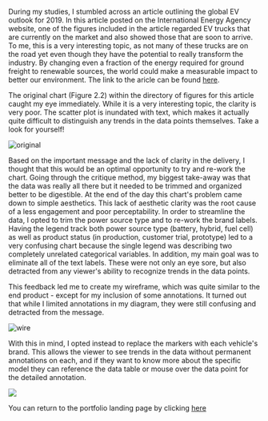 During my studies, I stumbled across an article outlining the global EV outlook for 2019. In this article posted on the International Energy Agency website, 
one of the figures included in the article regarded EV trucks that are currently on the market and also showed those that are soon to arrive. To me, this is
a very interesting topic, as not many of these trucks are on the road yet even though they have the potential to really transform the industry. By changing 
even a fraction of the energy required for ground freight to renewable sources, the world could make a measurable impact to better our environment. The link to the aricle can be found [here](https://www.iea.org/reports/global-ev-outlook-2019#key-findings).

The original chart (Figure 2.2) within the directory of figures for this article caught my eye immediately. While it is a very interesting topic, the clarity is very poor. The scatter plot is inundated with text, which makes it actually quite difficult to distinguish any trends in the data points themselves. 
Take a look for yourself!

![original](https://user-images.githubusercontent.com/67769481/88247362-77b2e080-cc6b-11ea-882e-3a30d0d15dd7.png)

Based on the important message and the lack of clarity in the delivery, I thought that this would be an optimal opportunity to try and re-work the chart. Going through the critique method, my biggest take-away was that the data was really all there but it needed to be trimmed and organized better to be digestible. At the end of the day this chart's problem came down to simple aesthetics. This lack of aesthetic clarity was the root cause of a less engagement and poor perceptability. In order to streamline the data, I opted to trim the power source type and to re-work the brand labels. Having the legend track both power source type (battery, hybrid, fuel cell) as well as product status (in production, customer trial, prototype) led to a very confusing chart because the single legend was describing two completely unrelated categorical variables. In addition, my main goal was to eliminate all of the text labels. These were not only an eye sore, but also detracted from any viewer's ability to recognize trends in the data points. 

This feedback led me to create my wireframe, which was quite similar to the end product - except for my inclusion of some annotations. It turned out that while I limited annotations in my diagram, they were still confusing and detracted from the message. 

![wire](https://user-images.githubusercontent.com/67769481/88248558-9b782580-cc6f-11ea-8160-d9c46bc94d1d.png)

With this in mind, I opted instead to replace the markers with each vehicle's brand. This allows the viewer to see trends in the data without permanent annotations on each, and if they want to know more about the specific model they can reference the data table or mouse over the data point for the detailed annotation.

<div class='tableauPlaceholder' id='viz1595472799515' style='position: relative'><noscript><a href='#'><img alt=' ' src='https:&#47;&#47;public.tableau.com&#47;static&#47;images&#47;E-&#47;E-Truck&#47;Sheet1&#47;1_rss.png' style='border: none' /></a></noscript><object class='tableauViz'  style='display:none;'><param name='host_url' value='https%3A%2F%2Fpublic.tableau.com%2F' /> <param name='embed_code_version' value='3' /> <param name='site_root' value='' /><param name='name' value='E-Truck&#47;Sheet1' /><param name='tabs' value='no' /><param name='toolbar' value='yes' /><param name='static_image' value='https:&#47;&#47;public.tableau.com&#47;static&#47;images&#47;E-&#47;E-Truck&#47;Sheet1&#47;1.png' /> <param name='animate_transition' value='yes' /><param name='display_static_image' value='yes' /><param name='display_spinner' value='yes' /><param name='display_overlay' value='yes' /><param name='display_count' value='yes' /><param name='language' value='en' /><param name='filter' value='publish=yes' /></object></div><script type='text/javascript'> var divElement = document.getElementById('viz1595472799515'); var vizElement = divElement.getElementsByTagName('object')[0];    vizElement.style.width='100%';vizElement.style.height=(divElement.offsetWidth*0.75)+'px';var scriptElement = document.createElement('script'); scriptElement.src = 'https://public.tableau.com/javascripts/api/viz_v1.js'; vizElement.parentNode.insertBefore(scriptElement, vizElement); </script>



You can return to the portfolio landing page by clicking [here](/README.md)
